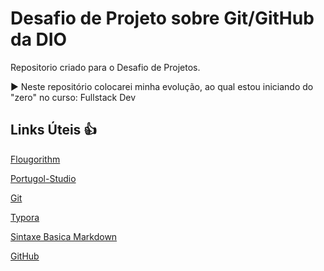 #  Desafio de Projeto sobre Git/GitHub da DIO
Repositorio  criado para o Desafio de Projetos.



:arrow_forward: Neste repositório colocarei minha evolução, ao qual estou iniciando do "zero" no curso: Fullstack Dev





## Links  Úteis :+1:

[Flougorithm](https://www.flowgorithm.org)

[Portugol-Studio](https://github.com/UNIVALI-LITE/Portugol-studio/releases/)

[Git](https://git-scm.com/)

[Typora](https://typora.io/)

[Sintaxe Basica  Markdown](https://www.markdownguide.org/basic-syntax/)

[GitHub]([www.github.com](http://www.github.com))

